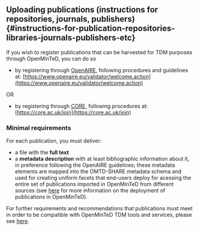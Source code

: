 ## Uploading publications (instructions for repositories, journals, publishers) {#instructions-for-publication-repositories-libraries-journals-publishers-etc}

If you wish to register publications that can be harvested for TDM purposes through OpenMinTeD, you can do so

* by registering through [OpenAIRE](http://www.openaire.eu), following procedures and guidelines at: [https://www.openaire.eu/validator/welcome.action](https://www.openaire.eu/validator/welcome.action)

OR

* by registering through [CORE](http://core.ac.uk), following procedures at: [https://core.ac.uk/join](https://core.ac.uk/join)

### Minimal requirements
For each publication, you must deliver:
* a file with the **full text** 
* a **metadata description** with at least bibliographic information about it, in preference following the OpenAIRE guidelines; these metadata elements are mapped into the OMTD-SHARE metadata schema and used for creating uniform facets that end-users deploy for acessing the entire set of publications imported in OpenMinTeD from different sources (see [here](/deployment-scenario-of-publications-in-openminted.md) for more information on the deployment of publications in OpenMinTeD).

For further requirements and recommendations that publications must meet in order to be compatible with OpenMinTeD TDM tools and services, please see [here](/recommendations-for-publishers.md).
